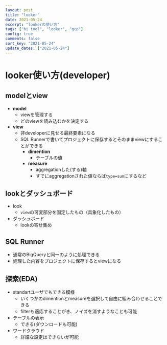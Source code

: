 ```yaml
---
layout: post
title: "looker"
date: 2021-05-24
excerpt: "lookerの使い方"
tags: ["bi tool", "looker", "gcp"]
config: true
comments: false
sort_key: "2021-05-24"
update_dates: ["2021-05-24"]
---
```


# looker使い方(developer)

## modelとview
 - **model**
   - viewを管理する
   - どのviewを読み込むかを決定する
 - **view**
   - 非developerに見せる最終要素になる
   - SQL Runnerで書いてプロジェクトに保存するとそのままviewにすることができる
     - **dimention**
       - テーブルの値
     - **measure**
       - aggregationした(する)軸
       - すでにaggregationされた値ならば`type=sum`にするなど

## lookとダッシュボード
 - look
   - `view`の可変部分を固定したもの（具象化したもの）
 - ダッシュボード
   - lookの寄せ集め
 
## SQL Runner
 - 通常のBigQueryと同一のように処理できる
 - 処理した内容をプロジェクトに保存するとviewになる
 
## 探索(EDA)
 - standartユーザでもできる模様
   - いくつかのdimentionとmeasureを選択して自由に組み合わせることできる
   - filterも適応することがき、ノイズを消すようなことも可能
 - テーブルの表示
   - できる(ダウンロードも可能)
 - ワードクラウド
   - 詳細な設定はできないが可能
